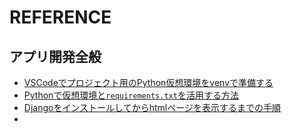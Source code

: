 # REFERENCE
## アプリ開発全般
- [VSCodeでプロジェクト用のPython仮想環境をvenvで準備する](https://qiita.com/enya314/items/0e62b68fe70f52a628bf)
- [Pythonで仮想環境と`requirements.txt`を活用する方法](https://ittrip.xyz/python/python-venv-requirements)
- [Djangoをインストールしてからhtmlページを表示するまでの手順](https://qiita.com/kkkei257/items/40fa58849125e389f466)
- []()